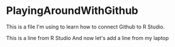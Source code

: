 # PlayingAroundWithGithub

This is a file I'm using to learn how to connect Github to R Studio. 

This is a line from R Studio
And now let's add a line from my laptop
